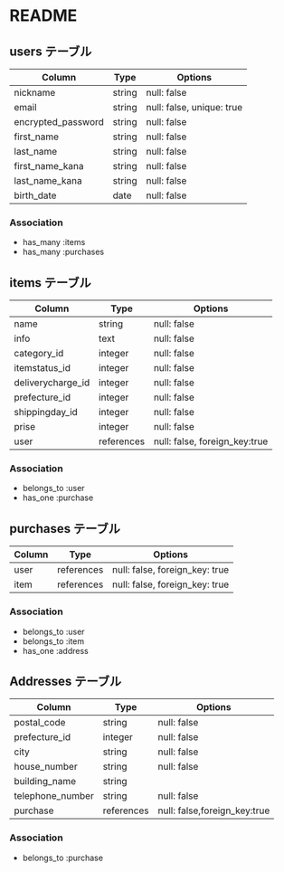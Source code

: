 # README

## users テーブル

| Column             | Type     | Options                   |
| ------------------ | ---------| ------------------------- |
| nickname           | string   | null: false               |
| email              | string   | null: false, unique: true |
| encrypted_password | string   | null: false               |
| first_name         | string   | null: false               |
| last_name          | string   | null: false               |
| first_name_kana    | string   | null: false               |
| last_name_kana     | string   | null: false               |
| birth_date         | date     | null: false               |

### Association

- has_many :items
- has_many :purchases

## items テーブル

| Column             | Type       | Options                       |
| ------------------ | ---------- | ----------------------------- |
| name               | string     | null: false                   |
| info               | text       | null: false                   |
| category_id        | integer    | null: false                   |
| itemstatus_id      | integer    | null: false                   |
| deliverycharge_id  | integer    | null: false                   |
| prefecture_id      | integer    | null: false                   |
| shippingday_id     | integer    | null: false                   |
| prise              | integer    | null: false                   |
| user               | references | null: false, foreign_key:true |

### Association

- belongs_to :user
- has_one :purchase

## purchases テーブル

| Column             | Type           | Options                        |
| ------------------ | -------------- | ------------------------------ |
| user               | references     | null: false, foreign_key: true |
| item               | references     | null: false, foreign_key: true |

### Association

- belongs_to :user
- belongs_to :item
- has_one :address

## Addresses テーブル

| Column           | Type          | Options                      |
| ---------------- | ------------- | ---------------------------- |
| postal_code      | string        | null: false                  |
| prefecture_id    | integer       | null: false                  |
| city             | string        | null: false                  |
| house_number     | string        | null: false                  |
| building_name    | string        |                              |
| telephone_number | string        | null: false                  |
| purchase         | references    | null: false,foreign_key:true |

### Association

- belongs_to :purchase